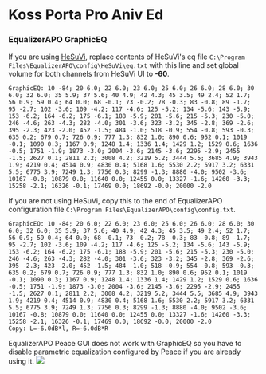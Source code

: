 # Koss Porta Pro Aniv Ed
### EqualizerAPO GraphicEQ
If you are using [HeSuVi](https://sourceforge.net/projects/hesuvi/), replace contents of HeSuVi's eq file `C:\Program Files\EqualizerAPO\config\HeSuVi\eq.txt` with this line and set global volume for both channels from HeSuVi UI to **-60**.
```
GraphicEQ: 10 -84; 20 6.0; 22 6.0; 23 6.0; 25 6.0; 26 6.0; 28 6.0; 30 6.0; 32 6.0; 35 5.9; 37 5.6; 40 4.9; 42 4.3; 45 3.5; 49 2.4; 52 1.7; 56 0.9; 59 0.4; 64 0.0; 68 -0.1; 73 -0.2; 78 -0.3; 83 -0.8; 89 -1.7; 95 -2.7; 102 -3.6; 109 -4.2; 117 -4.6; 125 -5.2; 134 -5.6; 143 -5.9; 153 -6.2; 164 -6.2; 175 -6.1; 188 -5.9; 201 -5.6; 215 -5.3; 230 -5.0; 246 -4.6; 263 -4.3; 282 -4.0; 301 -3.6; 323 -3.2; 345 -2.8; 369 -2.6; 395 -2.3; 423 -2.0; 452 -1.5; 484 -1.0; 518 -0.9; 554 -0.8; 593 -0.3; 635 0.2; 679 0.7; 726 0.9; 777 1.3; 832 1.0; 890 0.6; 952 0.1; 1019 -0.1; 1090 0.3; 1167 0.9; 1248 1.4; 1336 1.4; 1429 1.2; 1529 0.6; 1636 -0.5; 1751 -1.9; 1873 -3.0; 2004 -3.6; 2145 -3.6; 2295 -2.9; 2455 -1.5; 2627 0.1; 2811 2.2; 3008 4.2; 3219 5.2; 3444 5.5; 3685 4.9; 3943 1.9; 4219 0.4; 4514 0.9; 4830 0.4; 5168 1.6; 5530 2.2; 5917 3.2; 6331 5.5; 6775 3.9; 7249 1.3; 7756 0.3; 8299 -1.3; 8880 -4.0; 9502 -3.6; 10167 -0.8; 10879 0.0; 11640 0.0; 12455 0.0; 13327 -1.6; 14260 -3.3; 15258 -2.1; 16326 -0.1; 17469 0.0; 18692 -0.0; 20000 -2.0
```
If you are not using HeSuVi, copy this to the end of EqualizerAPO configuration file `C:\Program Files\EqualizerAPO\config\config.txt`.
```
GraphicEQ: 10 -84; 20 6.0; 22 6.0; 23 6.0; 25 6.0; 26 6.0; 28 6.0; 30 6.0; 32 6.0; 35 5.9; 37 5.6; 40 4.9; 42 4.3; 45 3.5; 49 2.4; 52 1.7; 56 0.9; 59 0.4; 64 0.0; 68 -0.1; 73 -0.2; 78 -0.3; 83 -0.8; 89 -1.7; 95 -2.7; 102 -3.6; 109 -4.2; 117 -4.6; 125 -5.2; 134 -5.6; 143 -5.9; 153 -6.2; 164 -6.2; 175 -6.1; 188 -5.9; 201 -5.6; 215 -5.3; 230 -5.0; 246 -4.6; 263 -4.3; 282 -4.0; 301 -3.6; 323 -3.2; 345 -2.8; 369 -2.6; 395 -2.3; 423 -2.0; 452 -1.5; 484 -1.0; 518 -0.9; 554 -0.8; 593 -0.3; 635 0.2; 679 0.7; 726 0.9; 777 1.3; 832 1.0; 890 0.6; 952 0.1; 1019 -0.1; 1090 0.3; 1167 0.9; 1248 1.4; 1336 1.4; 1429 1.2; 1529 0.6; 1636 -0.5; 1751 -1.9; 1873 -3.0; 2004 -3.6; 2145 -3.6; 2295 -2.9; 2455 -1.5; 2627 0.1; 2811 2.2; 3008 4.2; 3219 5.2; 3444 5.5; 3685 4.9; 3943 1.9; 4219 0.4; 4514 0.9; 4830 0.4; 5168 1.6; 5530 2.2; 5917 3.2; 6331 5.5; 6775 3.9; 7249 1.3; 7756 0.3; 8299 -1.3; 8880 -4.0; 9502 -3.6; 10167 -0.8; 10879 0.0; 11640 0.0; 12455 0.0; 13327 -1.6; 14260 -3.3; 15258 -2.1; 16326 -0.1; 17469 0.0; 18692 -0.0; 20000 -2.0
Copy: L=-6.0dB*l, R=-6.0dB*R
```
EqualizerAPO Peace GUI does not work with GraphicEQ so you have to disable parametric equalization configured by Peace if you are already using it.
![](https://raw.githubusercontent.com/jaakkopasanen/AutoEq/master/results/Sonoma%20Model%20One/headphoncecom/onear/Koss%20Porta%20Pro%20Aniv%20Ed/Koss%20Porta%20Pro%20Aniv%20Ed.png)
